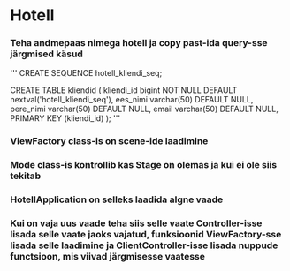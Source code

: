 # Hotell

### Teha andmepaas nimega hotell ja copy past-ida query-sse järgmised käsud

'''
CREATE SEQUENCE hotell_kliendi_seq;

CREATE TABLE kliendid (
kliendi_id bigint NOT NULL DEFAULT nextval('hotell_kliendi_seq'),
ees_nimi varchar(50) DEFAULT NULL,
pere_nimi varchar(50) DEFAULT NULL,
email varchar(50) DEFAULT NULL,
PRIMARY KEY (kliendi_id)
);
'''

### ViewFactory class-is on scene-ide laadimine
### Mode class-is kontrollib kas Stage on olemas ja kui ei ole siis tekitab
### HotellApplication on selleks laadida algne vaade

### Kui on vaja uus vaade teha siis selle vaate Controller-isse lisada selle vaate jaoks vajatud, funksioonid ViewFactory-sse lisada selle laadimine ja ClientController-isse lisada nuppude functsioon, mis viivad järgmisesse vaatesse

